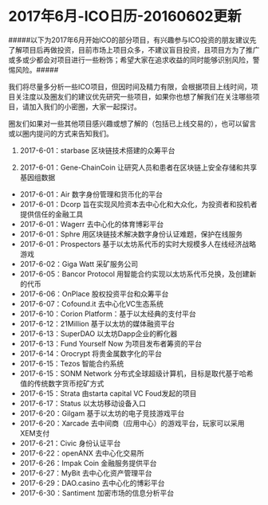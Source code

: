 2017年6月-ICO日历-20160602更新
=====
#####以下为2017年6月开始ICO的部分项目，有兴趣参与ICO投资的朋友建议先了解项目后再做投资，目前市场上项目众多，不建议盲目投资，且项目方为了推广或多或少都会对项目进行一些粉饰；希望大家在追求收益的同时能够识别风险，警惕风险。#####

我们将尽量多分析一些ICO项目，但因时间及精力有限，会根据项目上线时间，项目关注度以及圈友们的建议优先研究一些项目，如果你也想了解我们在关注哪些项目，请加入我们的小密圈，大家一起探讨。

圈友们如果对一些其他项目感兴趣或想了解的（包括已上线交易的），也可以留言或以圈内提问的方式来告知我们。
 
1. 2017-6-01：starbase 区块链技术搭建的众筹平台

2. 2017-6-01：Gene-ChainCoin 让研究人员和患者在区块链上安全存储和共享基因组数据
* 2017-6-01：Air 数字身份管理和货币化的平台
* 2017-6-01：Dcorp 旨在实现风险资本去中心化和大众化，为投资者和投机者提供信任的金融工具
* 2017-6-01：Wagerr 去中心化的体育博彩平台
* 2017-6-01：Sphre 用区块链技术解决数字身份认证难题，保护在线服务
* 2017-6-01：Prospectors 基于以太坊系代币的实时大规模多人在线经济战略游戏
* 2017-6-02：Giga Watt 采矿服务公司
* 2017-6-05：Bancor Protocol 用智能合约实现以太坊系代币兑换，及创建新的代币
* 2017-6-06：OnPlace 股权投资平台和众筹平台
* 2017-6-07：Cofound.it 去中心化VC生态系统
* 2017-6-10：Corion Platform：基于以太经典的支付平台
* 2017-6-12：21Million 基于以太坊的媒体融资平台
* 2017-6-13：SuperDAO 以太坊Dapp企业的孵化器
* 2017-6-13：Fund Yourself Now 为项目发布者筹资的平台 
* 2017-6-14：Orocrypt 将贵金属数字化的平台
* 2017-6-15：Tezos 智能合约系统
* 2017-6-15：SONM Network 分布式全球超级计算机，目标是取代基于哈希值的传统数字货币挖矿方式
* 2017-6-15：Strata 由starta capital VC Foud发起的项目
* 2017-6-17：Status 以太坊移动设备入口
* 2017-6-20：Gilgam 基于以太坊的电子竞技游戏平台
* 2017-6-20：Xarcade 去中间商（应用中心）的游戏平台，玩家可以采用XEM支付
* 2017-6-21：Civic 身份认证平台
* 2017-6-22：openANX 去中心化交易所
* 2017-6-26：Impak Coin 金融服务提供平台
* 2017-6-27：MyBit 去中心化资产管理平台
* 2017-6-29：DAO.casino 去中心化的博彩平台
* 2017-6-30：Santiment 加密市场的信息分析平台